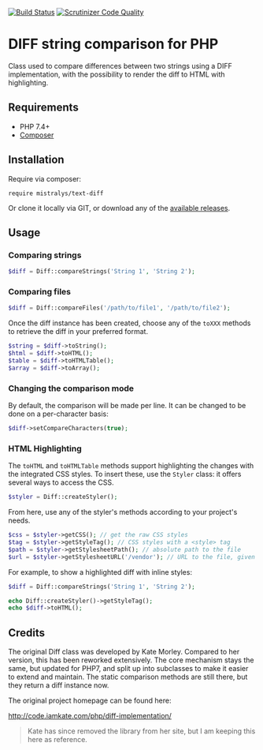 [![Build Status](https://travis-ci.com/Mistralys/text-diff.svg?branch=master)](https://travis-ci.com/Mistralys/text-diff) [![Scrutinizer Code Quality](https://scrutinizer-ci.com/g/Mistralys/text-diff/badges/quality-score.png?b=master)](https://scrutinizer-ci.com/g/Mistralys/text-diff/?branch=master)

# DIFF string comparison for PHP

Class used to compare differences between two strings using a DIFF 
implementation, with the possibility to render the diff to HTML 
with highlighting.

## Requirements

- PHP 7.4+
- [Composer](https://getcomposer.org)

## Installation

Require via composer:

```
require mistralys/text-diff
```

Or clone it locally via GIT, or download any of the 
[available releases](https://github.com/Mistralys/text-diff/releases).

## Usage

### Comparing strings

```php
$diff = Diff::compareStrings('String 1', 'String 2');
```

### Comparing files

```php
$diff = Diff::compareFiles('/path/to/file1', '/path/to/file2');
```

Once the diff instance has been created, choose any of the `toXXX`
methods to retrieve the diff in your preferred format.

```php
$string = $diff->toString();
$html = $diff->toHTML();
$table = $diff->toHTMLTable();
$array = $diff->toArray();
```

### Changing the comparison mode

By default, the comparison will be made per line. It can be changed
to be done on a per-character basis:

```php
$diff->setCompareCharacters(true);
```

### HTML Highlighting

The `toHTML` and `toHTMLTable` methods support highlighting the 
changes with the integrated CSS styles. To insert these, use the 
`Styler` class: it offers several ways to access the CSS.

```php
$styler = Diff::createStyler();
```

From here, use any of the styler's methods according to your project's needs.

```php
$css = $styler->getCSS(); // get the raw CSS styles
$tag = $styler->getStyleTag(); // CSS styles with a <style> tag
$path = $styler->getStylesheetPath(); // absolute path to the file
$url = $styler->getStylesheetURL('/vendor'); // URL to the file, given the vendor folder URL
```

For example, to show a highlighted diff with inline styles:

```php
$diff = Diff::compareStrings('String 1', 'String 2');

echo Diff::createStyler()->getStyleTag();
echo $diff->toHTML();
```

## Credits

The original Diff class was developed by Kate Morley. Compared to her 
version, this has been reworked extensively. The core mechanism stays 
the same, but updated for PHP7, and split up into subclasses to make 
it easier to extend and maintain. The static comparison methods are 
still there, but they return a diff instance now.

The original project homepage can be found here:

http://code.iamkate.com/php/diff-implementation/

> Kate has since removed the library from her site, but I am keeping
  this here as reference.